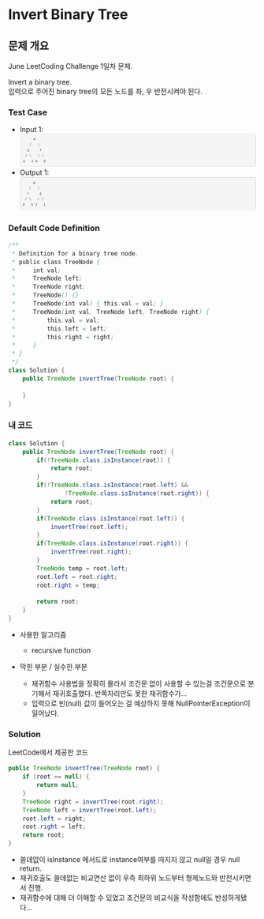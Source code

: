 # Invert Binary Tree

## 문제 개요
June LeetCoding Challenge 1일차 문제.  

Invert a binary tree.   
입력으로 주어진 binary tree의 모든 노드를 좌, 우 반전시켜야 된다.

### Test Case
- Input 1:   
![input1](/assets/leetcode-june-challenge-day1-input1.PNG)
- Output 1:   
![output1](/assets/leetcode-june-challenge-day1-output1.png)

### Default Code Definition
```java
/**
 * Definition for a binary tree node.
 * public class TreeNode {
 *     int val;
 *     TreeNode left;
 *     TreeNode right;
 *     TreeNode() {}
 *     TreeNode(int val) { this.val = val; }
 *     TreeNode(int val, TreeNode left, TreeNode right) {
 *         this.val = val;
 *         this.left = left;
 *         this.right = right;
 *     }
 * }
 */
class Solution {
    public TreeNode invertTree(TreeNode root) {
        
    }
}
```

### 내 코드
```java
class Solution {
    public TreeNode invertTree(TreeNode root) {
        if(!TreeNode.class.isInstance(root)) {
            return root;
        }
        if(!TreeNode.class.isInstance(root.left) && 
                !TreeNode.class.isInstance(root.right)) {
            return root;
        }
        if(TreeNode.class.isInstance(root.left)) {
            invertTree(root.left);
        }
        if(TreeNode.class.isInstance(root.right)) {
            invertTree(root.right);
        }
        TreeNode temp = root.left;
        root.left = root.right;
        root.right = temp;
        
        return root;
    }
}
```

- 사용한 알고리즘
    - recursive function

- 막힌 부분 / 실수한 부분
    - 재귀함수 사용법을 정확히 몰라서 조건문 없이 사용할 수 있는걸 조건문으로 분기해서 재귀호출했다. 반쪽자리만도 못한  재귀함수가...
    - 입력으로 빈(null) 값이 들어오는 걸 예상하지 못해 NullPointerException이 일어났다.

### Solution
LeetCode에서 제공한 코드
```java
public TreeNode invertTree(TreeNode root) {
    if (root == null) {
        return null;
    }
    TreeNode right = invertTree(root.right);
    TreeNode left = invertTree(root.left);
    root.left = right;
    root.right = left;
    return root;
}
```
- 쓸데없이 isInstance 메서드로 instance여부를 따지지 않고 null일 경우 null return.
- 재귀호출도 쓸데없는 비교연산 없이 우측 최하위 노드부터 형제노드와 반전시키면서 진행.
- 재귀함수에 대해 더 이해할 수 있었고 조건문의 비교식을 작성함에도 반성하게됐다...
